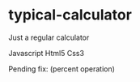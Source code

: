 # typical-calculator

Just a regular calculator

Javascript
Html5
Css3

Pending fix: (percent operation)